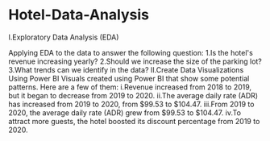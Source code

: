 # Hotel-Data-Analysis
I.Exploratory Data Analysis (EDA)

Applying EDA to the data to answer the following question:
1.Is the hotel's revenue increasing yearly?
2.Should we increase the size of the parking lot?
3.What trends can we identify in the data?
II.Create Data Visualizations Using Power BI
Visuals created using Power BI that show some potential patterns. Here are a few of them:
i.Revenue increased from 2018 to 2019, but it began to decrease from 2019 to 2020.
ii.The average daily rate (ADR) has increased from 2019 to 2020, from $99.53 to $104.47.
iii.From 2019 to 2020, the average daily rate (ADR) grew from $99.53 to $104.47.
iv.To attract more guests, the hotel boosted its discount percentage from 2019 to 2020.
